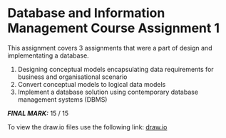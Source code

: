# Database and Information Management Course Assignment 1
This assignment covers 3 assignments that were a part of design and implementating a database. 
1. Designing conceptual models encapsulating data requirements for business and organisational scenario   
2. Convert conceptual models to logical data models   
3. Implement a database solution using contemporary database management systems (DBMS)    

**_FINAL MARK:_** 15 / 15

To view the draw.io files use the following link: [draw.io](https://www.draw.io/)

